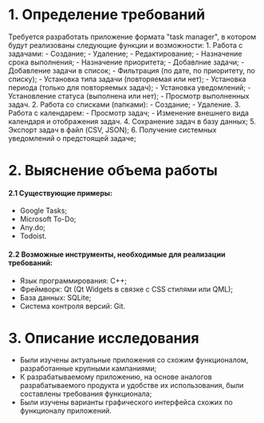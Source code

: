 # 1. Определение требований
Требуется разработать приложение формата "task manager", в котором будут реализованы следующие функции и возможности:
	1. Работа с задачами:
		- Создание;
		- Удаление;
		- Редактирование;
		- Назначение срока выполнения;
		- Назначение приоритета;
		- Добавлние задачи;
		- Добавление задачи в список;
		- Фильтрация (по дате, по приоритету, по списку);
		- Установка типа задачи (повторяемая или нет);
		- Установка периода (только для повторяемых задач);
		- Установка уведомлений;
		- Установление статуса (выполнена или нет);
		- Просмотр выполненных задач.
	2. Работа со списками (папками):
		- Создание;
		- Удаление.
	3. Работа с календарем:
		- Просмотр задач;
		- Изменение внешнего вида календаря и отображения задач.
	4. Сохранение задач в базу данных;
	5. Экспорт задач в файл (CSV, JSON);
	6. Получение системных уведомлений о предстоящей задаче;
# 2. Выяснение объема работы
#### 2.1 Существующие примеры:
- Google Tasks;
- Microsoft To-Do;
- Any.do;
- Todoist.
#### 2.2 Возможные инструменты, необходимые для реализации требований:
- Язык программирования: C++;
- Фреймворк: Qt (Qt Widgets в связке с CSS стилями или QML);
- База данных: SQLite;
- Система контроля версий: Git.
# 3. Описание исследования
- Были изучены актуальные приложения со схожим функционалом, разработанные крупными кампаниями;
- К разрабатываемому приложению, на основе аналогов разрабатываемого продукта и удобстве их использования, были составлены требования функционала;
- Были изучены варианты графического интерфейса схожих по функционалу приложений.